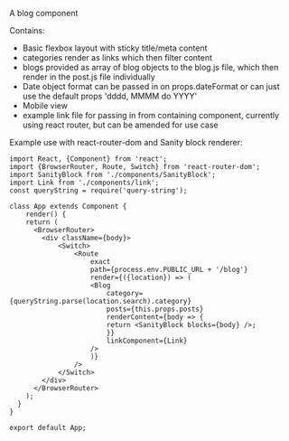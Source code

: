 A blog component

Contains:
- Basic flexbox layout with sticky title/meta content
- categories render as links which then filter content
- blogs provided as array of blog objects to the blog.js
  file, which then render in the post.js file individually
- Date object format can be passed in on props.dateFormat or
 can just use the default props 'dddd, MMMM do YYYY'
 - Mobile view
 - example link file for passing in from containing component,
 currently using react router, but can be amended for use case

 Example use with react-router-dom and Sanity block renderer:
```
import React, {Component} from 'react';
import {BrowserRouter, Route, Switch} from 'react-router-dom';
import SanityBlock from './components/SanityBlock';
import Link from './components/link';
const queryString = require('query-string');

class App extends Component {
    render() {
    return (
      <BrowserRouter>
        <div className={body}>
            <Switch>
                <Route
                    exact
                    path={process.env.PUBLIC_URL + '/blog'}
                    render={({location}) => (
                    <Blog
                        category={queryString.parse(location.search).category}
                        posts={this.props.posts}
                        renderContent={body => {
                        return <SanityBlock blocks={body} />;
                        }}
                        linkComponent={Link}
                    />
                    )}
                />
            </Switch>
        </div>
      </BrowserRouter>
    );
  }
}

export default App;
```
